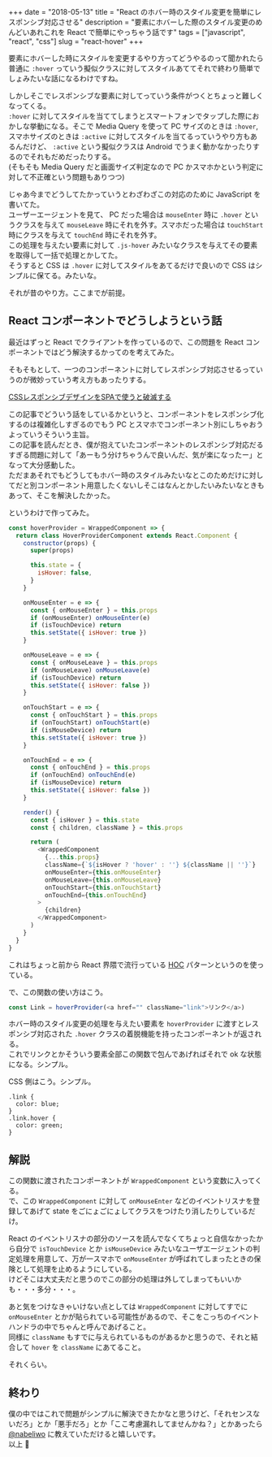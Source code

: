 +++
date        = "2018-05-13"
title       = "React のホバー時のスタイル変更を簡単にレスポンシブ対応させる"
description = "要素にホバーした際のスタイル変更のめんどいあれこれを React で簡単にやっちゃう話です"
tags        = ["javascript", "react", "css"]
slug        = "react-hover"
+++

要素にホバーした時にスタイルを変更するやり方ってどうやるのって聞かれたら普通に `:hover` っていう擬似クラスに対してスタイルあててそれで終わり簡単でしょみたいな話になるわけですね。

しかしそこでレスポンシブな要素に対してっていう条件がつくとちょっと難しくなってくる。  
`:hover` に対してスタイルを当ててしまうとスマートフォンでタップした際におかしな挙動になる。そこで Media Query を使って PC サイズのときは `:hover`, スマホサイズのときは `:active` に対してスタイルを当てるっていうやり方もあるんだけど、 `:active` という擬似クラスは Android でうまく動かなかったりするのでそれもだめだったりする。  
(そもそも Media Query だと画面サイズ判定なので PC かスマホかという判定に対して不正確という問題もありつつ)

じゃあ今までどうしてたかっていうとわざわざこの対応のために JavaScript を書いてた。  
ユーザーエージェントを見て、 PC だった場合は `mouseEnter` 時に `.hover` というクラスを与えて `mouseLeave` 時にそれを外す。スマホだった場合は `touchStart` 時にクラスを与えて `touchEnd` 時にそれを外す。  
この処理を与えたい要素に対して `.js-hover` みたいなクラスを与えてその要素を取得して一括で処理とかしてた。  
そうすると CSS は `.hover` に対してスタイルをあてるだけで良いので CSS はシンプルに保てる。みたいな。  

それが昔のやり方。ここまでが前提。

## React コンポーネントでどうしようという話

最近はずっと React でクライアントを作っているので、この問題を React コンポーネントではどう解決するかってのを考えてみた。

そもそもとして、一つのコンポーネントに対してレスポンシブ対応させるっていうのが微妙っていう考え方もあったりする。

[CSSレスポンシブデザインをSPAで使うと破滅する](https://scrapbox.io/shokai/CSS%E3%83%AC%E3%82%B9%E3%83%9D%E3%83%B3%E3%82%B7%E3%83%96%E3%83%87%E3%82%B6%E3%82%A4%E3%83%B3%E3%82%92SPA%E3%81%A7%E4%BD%BF%E3%81%86%E3%81%A8%E7%A0%B4%E6%BB%85%E3%81%99%E3%82%8B)

この記事でどういう話をしているかというと、コンポーネントをレスポンシブ化するのは複雑化しすぎるのでもう PC とスマホでコンポーネント別にしちゃおうよっていうそういう主旨。  
この記事を読んだとき、僕が抱えていたコンポーネントのレスポンシブ対応だるすぎる問題に対して「あーもう分けちゃうんで良いんだ、気が楽になったー」となって大分感動した。  
ただまあそれでもどうしてもホバー時のスタイルみたいなとこのためだけに対してだと別コンポーネント用意したくないしそこはなんとかしたいみたいなときもあって、そこを解決したかった。

というわけで作ってみた。

```js
const hoverProvider = WrappedComponent => {
  return class HoverProviderComponent extends React.Component {
    constructor(props) {
      super(props)

      this.state = {
        isHover: false,
      }
    }

    onMouseEnter = e => {
      const { onMouseEnter } = this.props
      if (onMouseEnter) onMouseEnter(e)
      if (isTouchDevice) return
      this.setState({ isHover: true })
    }

    onMouseLeave = e => {
      const { onMouseLeave } = this.props
      if (onMouseLeave) onMouseLeave(e)
      if (isTouchDevice) return
      this.setState({ isHover: false })
    }

    onTouchStart = e => {
      const { onTouchStart } = this.props
      if (onTouchStart) onTouchStart(e)
      if (isMouseDevice) return
      this.setState({ isHover: true })
    }

    onTouchEnd = e => {
      const { onTouchEnd } = this.props
      if (onTouchEnd) onTouchEnd(e)
      if (isMouseDevice) return
      this.setState({ isHover: false })
    }

    render() {
      const { isHover } = this.state
      const { children, className } = this.props

      return (
        <WrappedComponent
          {...this.props}
          className={`${isHover ? 'hover' : ''} ${className || ''}`}
          onMouseEnter={this.onMouseEnter}
          onMouseLeave={this.onMouseLeave}
          onTouchStart={this.onTouchStart}
          onTouchEnd={this.onTouchEnd}
        >
          {children}
        </WrappedComponent>
      )
    }
  }
}
```

これはちょっと前から React 界隈で流行っている [HOC](https://postd.cc/react-higher-order-components-in-depth/) パターンというのを使っている。

で、この関数の使い方はこう。

```js
const Link = hoverProvider(<a href="" className="link">リンク</a>)
```

ホバー時のスタイル変更の処理を与えたい要素を `hoverProvider` に渡すとレスポンシブ対応された `.hover` クラスの着脱機能を持ったコンポーネントが返される。  
これでリンクとかそういう要素全部この関数で包んであげればそれで ok な状態になる。シンプル。

CSS 側はこう。シンプル。

```
.link {
  color: blue;
}
.link.hover {
  color: green;
}
```

## 解説

この関数に渡されたコンポーネントが `WrappedComponent` という変数に入ってくる。  
で、この `WrappedComponent` に対して `onMouseEnter` などのイベントリスナを登録してあげて state をごにょごにょしてクラスをつけたり消したりしているだけ。

React のイベントリスナの部分のソースを読んでなくてちょっと自信なかったから自分で `isTouchDevice` とか `isMouseDevice` みたいなユーザエージェントの判定処理を用意して、万が一スマホで `onMouseEnter` が呼ばれてしまったときの保険として処理を止めるようにしている。  
けどそこは大丈夫だと思うのでこの部分の処理は外してしまってもいいかも・・・多分・・・。

あと気をつけなきゃいけない点としては `WrappedComponent` に対してすでに `onMouseEnter` とかが貼られている可能性があるので、そこをこっちのイベントハンドラの中でちゃんと呼んであげること。  
同様に `className` もすでに与えられているものがあるかと思うので、それと結合して `hover` を `className` にあてること。

それくらい。

## 終わり

僕の中ではこれで問題がシンプルに解決できたかなと思うけど、「それセンスないだろ」とか「悪手だろ」とか「ここ考慮漏れしてませんかね？」とかあったら [@nabeliwo](https://twitter.com/nabeliwo) に教えていただけると嬉しいです。  
以上 :beer:
